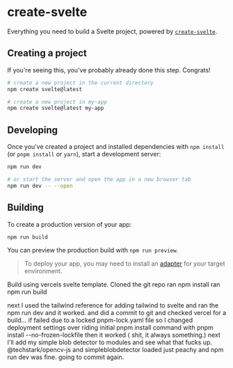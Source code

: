 # create-svelte

Everything you need to build a Svelte project, powered by [`create-svelte`](https://github.com/sveltejs/kit/tree/master/packages/create-svelte).

## Creating a project

If you're seeing this, you've probably already done this step. Congrats!

```bash
# create a new project in the current directory
npm create svelte@latest

# create a new project in my-app
npm create svelte@latest my-app
```

## Developing

Once you've created a project and installed dependencies with `npm install` (or `pnpm install` or `yarn`), start a development server:

```bash
npm run dev

# or start the server and open the app in a new browser tab
npm run dev -- --open
```

## Building

To create a production version of your app:

```bash
npm run build
```

You can preview the production build with `npm run preview`.

> To deploy your app, you may need to install an [adapter](https://kit.svelte.dev/docs/adapters) for your target environment.


Build using vercels svelte template. 
Cloned the git repo
ran npm install
ran npm run build

next I used the tailwind reference for adding tailwind to svelte 
and ran the npm run dev and it worked.
and did a commit to git and checked vercel for a build...
if failed due to a locked  pnpm-lock.yaml file so I changed
deployment settings over riding initial pnpm install command with pnpm install --no-frozen-lockfile
then it worked ( shit, it always something.)
next I'll add my simple blob detector to modules and see what that fucks up.
@techstark/opencv-js and simpleblobdetector loaded  just peachy and npm run dev was fine.
going to commit again.
